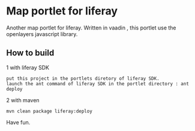 Map portlet for liferay
=====================

Another map portlet for liferay.  Written in vaadin , this portlet use the openlayers javascript library.

How to build
------

1 with liferay SDK

	put this project in the portlets diretory of liferay SDK.
	launch the ant command of liferay SDK in the portlet directory : ant deploy


2 with maven

	mvn clean package liferay:deploy 
	

Have fun.


